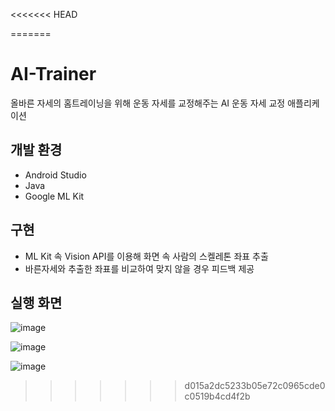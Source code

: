 <<<<<<< HEAD

=======
# AI-Trainer


올바른 자세의 홈트레이닝을 위해 운동 자세를 교정해주는 AI 운동 자세 교정 애플리케이션 

## 개발 환경


- Android Studio
- Java
- Google ML Kit

## 구현


- ML Kit 속 Vision API를 이용해 화면 속 사람의 스켈레톤 좌표 추출
- 바른자세와 추출한 좌표를 비교하여 맞지 않을 경우 피드백 제공



## 실행 화면


![image](https://user-images.githubusercontent.com/52206971/122342285-6a879a00-cf7f-11eb-9408-068697efb16a.png)

![image](https://user-images.githubusercontent.com/52206971/122342326-770bf280-cf7f-11eb-94c8-070bcd7790ee.png)

![image](https://user-images.githubusercontent.com/52206971/122342369-8428e180-cf7f-11eb-8d6c-1246b9b4c9da.png)
>>>>>>> d015a2dc5233b05e72c0965cde0c0519b4cd4f2b
